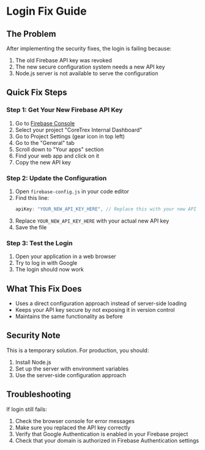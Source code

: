 # Login Fix Guide

## The Problem
After implementing the security fixes, the login is failing because:
1. The old Firebase API key was revoked
2. The new secure configuration system needs a new API key
3. Node.js server is not available to serve the configuration

## Quick Fix Steps

### Step 1: Get Your New Firebase API Key
1. Go to [Firebase Console](https://console.firebase.google.com/)
2. Select your project "CoreTrex Internal Dashboard"
3. Go to Project Settings (gear icon in top left)
4. Go to the "General" tab
5. Scroll down to "Your apps" section
6. Find your web app and click on it
7. Copy the new API key

### Step 2: Update the Configuration
1. Open `firebase-config.js` in your code editor
2. Find this line:
   ```javascript
   apiKey: "YOUR_NEW_API_KEY_HERE", // Replace this with your new API key
   ```
3. Replace `YOUR_NEW_API_KEY_HERE` with your actual new API key
4. Save the file

### Step 3: Test the Login
1. Open your application in a web browser
2. Try to log in with Google
3. The login should now work

## What This Fix Does
- Uses a direct configuration approach instead of server-side loading
- Keeps your API key secure by not exposing it in version control
- Maintains the same functionality as before

## Security Note
This is a temporary solution. For production, you should:
1. Install Node.js
2. Set up the server with environment variables
3. Use the server-side configuration approach

## Troubleshooting
If login still fails:
1. Check the browser console for error messages
2. Make sure you replaced the API key correctly
3. Verify that Google Authentication is enabled in your Firebase project
4. Check that your domain is authorized in Firebase Authentication settings
